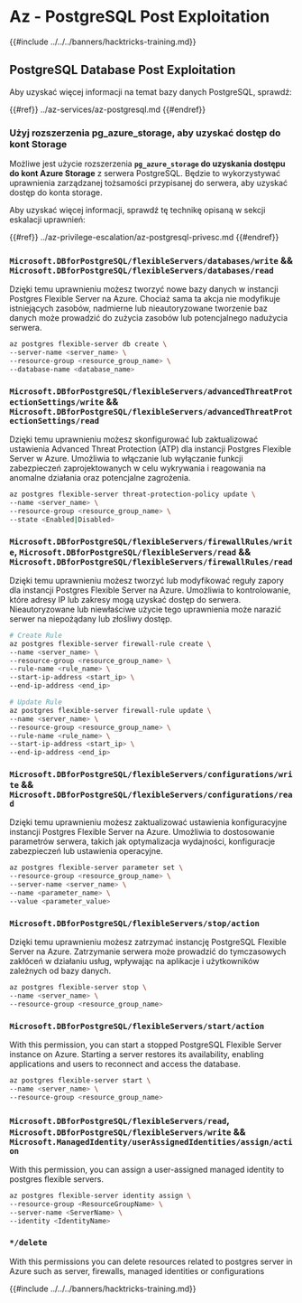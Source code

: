 # Az - PostgreSQL Post Exploitation

{{#include ../../../banners/hacktricks-training.md}}

## PostgreSQL Database Post Exploitation
Aby uzyskać więcej informacji na temat bazy danych PostgreSQL, sprawdź:

{{#ref}}
../az-services/az-postgresql.md
{{#endref}}

### Użyj rozszerzenia pg_azure_storage, aby uzyskać dostęp do kont Storage

Możliwe jest użycie rozszerzenia **`pg_azure_storage` do uzyskania dostępu do kont Azure Storage** z serwera PostgreSQL. Będzie to wykorzystywać uprawnienia zarządzanej tożsamości przypisanej do serwera, aby uzyskać dostęp do konta storage.

Aby uzyskać więcej informacji, sprawdź tę technikę opisaną w sekcji eskalacji uprawnień:

{{#ref}}
../az-privilege-escalation/az-postgresql-privesc.md
{{#endref}}

### `Microsoft.DBforPostgreSQL/flexibleServers/databases/write` && `Microsoft.DBforPostgreSQL/flexibleServers/databases/read`

Dzięki temu uprawnieniu możesz tworzyć nowe bazy danych w instancji Postgres Flexible Server na Azure. Chociaż sama ta akcja nie modyfikuje istniejących zasobów, nadmierne lub nieautoryzowane tworzenie baz danych może prowadzić do zużycia zasobów lub potencjalnego nadużycia serwera.
```bash
az postgres flexible-server db create \
--server-name <server_name> \
--resource-group <resource_group_name> \
--database-name <database_name>
```
### `Microsoft.DBforPostgreSQL/flexibleServers/advancedThreatProtectionSettings/write` && `Microsoft.DBforPostgreSQL/flexibleServers/advancedThreatProtectionSettings/read`

Dzięki temu uprawnieniu możesz skonfigurować lub zaktualizować ustawienia Advanced Threat Protection (ATP) dla instancji Postgres Flexible Server w Azure. Umożliwia to włączanie lub wyłączanie funkcji zabezpieczeń zaprojektowanych w celu wykrywania i reagowania na anomalne działania oraz potencjalne zagrożenia.
```bash
az postgres flexible-server threat-protection-policy update \
--name <server_name> \
--resource-group <resource_group_name> \
--state <Enabled|Disabled>
```
### `Microsoft.DBforPostgreSQL/flexibleServers/firewallRules/write`, `Microsoft.DBforPostgreSQL/flexibleServers/read` && `Microsoft.DBforPostgreSQL/flexibleServers/firewallRules/read`

Dzięki temu uprawnieniu możesz tworzyć lub modyfikować reguły zapory dla instancji Postgres Flexible Server na Azure. Umożliwia to kontrolowanie, które adresy IP lub zakresy mogą uzyskać dostęp do serwera. Nieautoryzowane lub niewłaściwe użycie tego uprawnienia może narazić serwer na niepożądany lub złośliwy dostęp.
```bash
# Create Rule
az postgres flexible-server firewall-rule create \
--name <server_name> \
--resource-group <resource_group_name> \
--rule-name <rule_name> \
--start-ip-address <start_ip> \
--end-ip-address <end_ip>

# Update Rule
az postgres flexible-server firewall-rule update \
--name <server_name> \
--resource-group <resource_group_name> \
--rule-name <rule_name> \
--start-ip-address <start_ip> \
--end-ip-address <end_ip>
```
### `Microsoft.DBforPostgreSQL/flexibleServers/configurations/write` && `Microsoft.DBforPostgreSQL/flexibleServers/configurations/read`

Dzięki temu uprawnieniu możesz zaktualizować ustawienia konfiguracyjne instancji Postgres Flexible Server na Azure. Umożliwia to dostosowanie parametrów serwera, takich jak optymalizacja wydajności, konfiguracje zabezpieczeń lub ustawienia operacyjne.
```bash
az postgres flexible-server parameter set \
--resource-group <resource_group_name> \
--server-name <server_name> \
--name <parameter_name> \
--value <parameter_value>
```
### `Microsoft.DBforPostgreSQL/flexibleServers/stop/action`

Dzięki temu uprawnieniu możesz zatrzymać instancję PostgreSQL Flexible Server na Azure. Zatrzymanie serwera może prowadzić do tymczasowych zakłóceń w działaniu usług, wpływając na aplikacje i użytkowników zależnych od bazy danych.
```bash
az postgres flexible-server stop \
--name <server_name> \
--resource-group <resource_group_name>
```

### `Microsoft.DBforPostgreSQL/flexibleServers/start/action`
With this permission, you can start a stopped PostgreSQL Flexible Server instance on Azure. Starting a server restores its availability, enabling applications and users to reconnect and access the database.

```bash
az postgres flexible-server start \
--name <server_name> \
--resource-group <resource_group_name>
```

### `Microsoft.DBforPostgreSQL/flexibleServers/read`, `Microsoft.DBforPostgreSQL/flexibleServers/write` && `Microsoft.ManagedIdentity/userAssignedIdentities/assign/action`

With this permission, you can assign a user-assigned managed identity to postgres flexible servers.

```bash
az postgres flexible-server identity assign \
--resource-group <ResourceGroupName> \
--server-name <ServerName> \
--identity <IdentityName>
```

### `*/delete`
With this permissions you can delete resources related to postgres server in Azure such as server, firewalls, managed identities or configurations


{{#include ../../../banners/hacktricks-training.md}}
